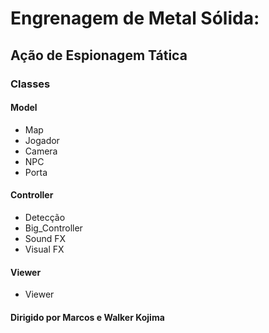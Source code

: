 # Engrenagem de Metal Sólida: 
## Ação de Espionagem Tática
### Classes
#### Model
* Map
* Jogador
* Camera
* NPC
* Porta
#### Controller
* Detecção
* Big_Controller
* Sound FX
* Visual FX
#### Viewer
* Viewer
#### Dirigido por Marcos e Walker Kojima
